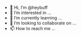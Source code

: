 - 👋 Hi, I’m @heybuff
- 👀 I’m interested in ...
- 🌱 I’m currently learning ...
- 💞️ I’m looking to collaborate on ...
- 📫 How to reach me ...

<!---
heybuff/heybuff is a ✨ special ✨ repository because its `README.md` (this file) appears on your GitHub profile.
You can click the Preview link to take a look at your changes.
--->
